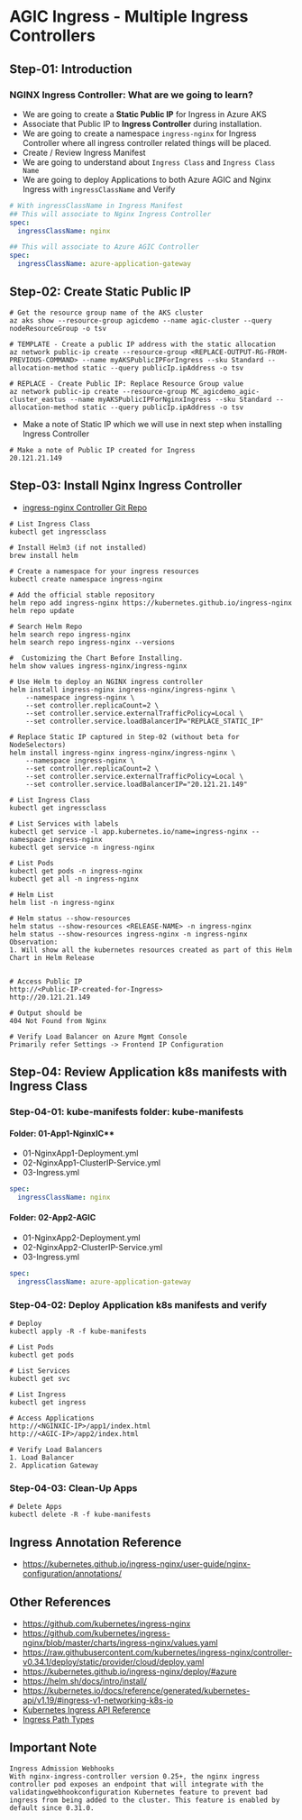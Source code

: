 # AGIC Ingress - Multiple Ingress Controllers

## Step-01: Introduction
### NGINX Ingress Controller: What are we going to learn?
- We are going to create a **Static Public IP** for Ingress in Azure AKS
- Associate that Public IP to **Ingress Controller** during installation.
- We are going to create a namespace `ingress-nginx` for Ingress Controller where all ingress controller related things will be placed. 
- Create / Review Ingress Manifest
- We are going to understand about `Ingress Class` and `Ingress Class Name`
- We are going to deploy Applications to both Azure AGIC and Nginx Ingress with  `ingressClassName` and Verify
```yaml
# With ingressClassName in Ingress Manifest
## This will associate to Nginx Ingress Controller
spec:
  ingressClassName: nginx

## This will associate to Azure AGIC Controller
spec:
  ingressClassName: azure-application-gateway
```

## Step-02: Create Static Public IP
```t
# Get the resource group name of the AKS cluster 
az aks show --resource-group agicdemo --name agic-cluster --query nodeResourceGroup -o tsv

# TEMPLATE - Create a public IP address with the static allocation
az network public-ip create --resource-group <REPLACE-OUTPUT-RG-FROM-PREVIOUS-COMMAND> --name myAKSPublicIPForIngress --sku Standard --allocation-method static --query publicIp.ipAddress -o tsv

# REPLACE - Create Public IP: Replace Resource Group value
az network public-ip create --resource-group MC_agicdemo_agic-cluster_eastus --name myAKSPublicIPForNginxIngress --sku Standard --allocation-method static --query publicIp.ipAddress -o tsv
```
- Make a note of Static IP which we will use in next step when installing Ingress Controller
```t
# Make a note of Public IP created for Ingress
20.121.21.149
```

## Step-03: Install Nginx Ingress Controller
- [ingress-nginx Controller Git Repo](https://github.com/kubernetes/ingress-nginx)
```t
# List Ingress Class
kubectl get ingressclass

# Install Helm3 (if not installed)
brew install helm

# Create a namespace for your ingress resources
kubectl create namespace ingress-nginx

# Add the official stable repository
helm repo add ingress-nginx https://kubernetes.github.io/ingress-nginx
helm repo update

# Search Helm Repo
helm search repo ingress-nginx
helm search repo ingress-nginx --versions

#  Customizing the Chart Before Installing. 
helm show values ingress-nginx/ingress-nginx

# Use Helm to deploy an NGINX ingress controller
helm install ingress-nginx ingress-nginx/ingress-nginx \
    --namespace ingress-nginx \
    --set controller.replicaCount=2 \
    --set controller.service.externalTrafficPolicy=Local \
    --set controller.service.loadBalancerIP="REPLACE_STATIC_IP" 

# Replace Static IP captured in Step-02 (without beta for NodeSelectors)
helm install ingress-nginx ingress-nginx/ingress-nginx \
    --namespace ingress-nginx \
    --set controller.replicaCount=2 \
    --set controller.service.externalTrafficPolicy=Local \
    --set controller.service.loadBalancerIP="20.121.21.149"     

# List Ingress Class
kubectl get ingressclass

# List Services with labels
kubectl get service -l app.kubernetes.io/name=ingress-nginx --namespace ingress-nginx
kubectl get service -n ingress-nginx

# List Pods
kubectl get pods -n ingress-nginx
kubectl get all -n ingress-nginx

# Helm List
helm list -n ingress-nginx

# Helm status --show-resources
helm status --show-resources <RELEASE-NAME> -n ingress-nginx
helm status --show-resources ingress-nginx -n ingress-nginx
Observation:
1. Will show all the kubernetes resources created as part of this Helm Chart in Helm Release


# Access Public IP
http://<Public-IP-created-for-Ingress>
http://20.121.21.149

# Output should be
404 Not Found from Nginx

# Verify Load Balancer on Azure Mgmt Console
Primarily refer Settings -> Frontend IP Configuration
```

## Step-04: Review Application k8s manifests with Ingress Class
### Step-04-01: kube-manifests folder: kube-manifests
#### Folder: 01-App1-NginxIC**
- 01-NginxApp1-Deployment.yml
- 02-NginxApp1-ClusterIP-Service.yml
- 03-Ingress.yml
```yaml
spec:
  ingressClassName: nginx 
```
#### Folder: 02-App2-AGIC
- 01-NginxApp2-Deployment.yml
- 02-NginxApp2-ClusterIP-Service.yml
- 03-Ingress.yml
```yaml
spec:
  ingressClassName: azure-application-gateway    
```

### Step-04-02: Deploy Application k8s manifests and verify
```t
# Deploy
kubectl apply -R -f kube-manifests

# List Pods
kubectl get pods

# List Services
kubectl get svc

# List Ingress
kubectl get ingress

# Access Applications
http://<NGINXIC-IP>/app1/index.html
http://<AGIC-IP>/app2/index.html

# Verify Load Balancers
1. Load Balancer
2. Application Gateway
```

### Step-04-03: Clean-Up Apps
```t
# Delete Apps
kubectl delete -R -f kube-manifests
```



## Ingress Annotation Reference
- https://kubernetes.github.io/ingress-nginx/user-guide/nginx-configuration/annotations/

## Other References
- https://github.com/kubernetes/ingress-nginx
- https://github.com/kubernetes/ingress-nginx/blob/master/charts/ingress-nginx/values.yaml
- https://raw.githubusercontent.com/kubernetes/ingress-nginx/controller-v0.34.1/deploy/static/provider/cloud/deploy.yaml
- https://kubernetes.github.io/ingress-nginx/deploy/#azure
- https://helm.sh/docs/intro/install/
- https://kubernetes.io/docs/reference/generated/kubernetes-api/v1.19/#ingress-v1-networking-k8s-io
- [Kubernetes Ingress API Reference](https://kubernetes.io/docs/reference/generated/kubernetes-api/v1.28/#ingress-v1-networking-k8s-io)
- [Ingress Path Types](https://kubernetes.io/docs/concepts/services-networking/ingress/#path-types)

## Important Note
```
Ingress Admission Webhooks
With nginx-ingress-controller version 0.25+, the nginx ingress controller pod exposes an endpoint that will integrate with the validatingwebhookconfiguration Kubernetes feature to prevent bad ingress from being added to the cluster. This feature is enabled by default since 0.31.0.
```
